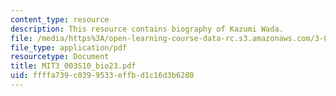 ```yaml
---
content_type: resource
description: This resource contains biography of Kazumi Wada.
file: /media/https%3A/open-learning-course-data-rc.s3.amazonaws.com/3-003-principles-of-engineering-practice-spring-2010/ffffa739c0399533effbd1c16d3b6280_MIT3_003S10_bio23.pdf
file_type: application/pdf
resourcetype: Document
title: MIT3_003S10_bio23.pdf
uid: ffffa739-c039-9533-effb-d1c16d3b6280
---
```

